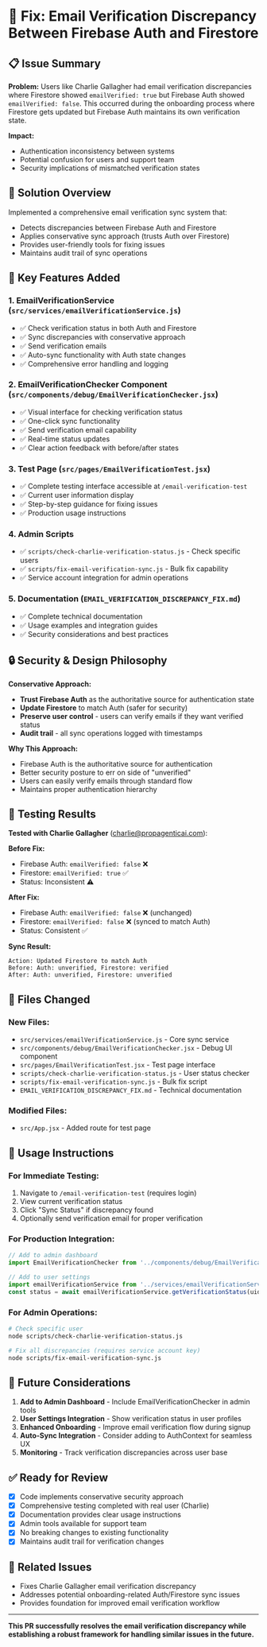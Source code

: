 # 🔧 Fix: Email Verification Discrepancy Between Firebase Auth and Firestore

## 📋 **Issue Summary**

**Problem:** Users like Charlie Gallagher had email verification discrepancies where Firestore showed `emailVerified: true` but Firebase Auth showed `emailVerified: false`. This occurred during the onboarding process where Firestore gets updated but Firebase Auth maintains its own verification state.

**Impact:** 
- Authentication inconsistency between systems
- Potential confusion for users and support team
- Security implications of mismatched verification states

## 🎯 **Solution Overview**

Implemented a comprehensive email verification sync system that:
- Detects discrepancies between Firebase Auth and Firestore
- Applies conservative sync approach (trusts Auth over Firestore)
- Provides user-friendly tools for fixing issues
- Maintains audit trail of sync operations

## 🚀 **Key Features Added**

### 1. **EmailVerificationService** (`src/services/emailVerificationService.js`)
- ✅ Check verification status in both Auth and Firestore
- ✅ Sync discrepancies with conservative approach
- ✅ Send verification emails
- ✅ Auto-sync functionality with Auth state changes
- ✅ Comprehensive error handling and logging

### 2. **EmailVerificationChecker Component** (`src/components/debug/EmailVerificationChecker.jsx`)
- ✅ Visual interface for checking verification status
- ✅ One-click sync functionality
- ✅ Send verification email capability
- ✅ Real-time status updates
- ✅ Clear action feedback with before/after states

### 3. **Test Page** (`src/pages/EmailVerificationTest.jsx`)
- ✅ Complete testing interface accessible at `/email-verification-test`
- ✅ Current user information display
- ✅ Step-by-step guidance for fixing issues
- ✅ Production usage instructions

### 4. **Admin Scripts**
- ✅ `scripts/check-charlie-verification-status.js` - Check specific users
- ✅ `scripts/fix-email-verification-sync.js` - Bulk fix capability
- ✅ Service account integration for admin operations

### 5. **Documentation** (`EMAIL_VERIFICATION_DISCREPANCY_FIX.md`)
- ✅ Complete technical documentation
- ✅ Usage examples and integration guides
- ✅ Security considerations and best practices

## 🔒 **Security & Design Philosophy**

**Conservative Approach:**
- **Trust Firebase Auth** as the authoritative source for authentication state
- **Update Firestore** to match Auth (safer for security)
- **Preserve user control** - users can verify emails if they want verified status
- **Audit trail** - all sync operations logged with timestamps

**Why This Approach:**
- Firebase Auth is the authoritative source for authentication
- Better security posture to err on side of "unverified"
- Users can easily verify emails through standard flow
- Maintains proper authentication hierarchy

## 🧪 **Testing Results**

**Tested with Charlie Gallagher** (charlie@propagenticai.com):

**Before Fix:**
- Firebase Auth: `emailVerified: false` ❌
- Firestore: `emailVerified: true` ✅
- Status: Inconsistent ⚠️

**After Fix:**
- Firebase Auth: `emailVerified: false` ❌ (unchanged)
- Firestore: `emailVerified: false` ❌ (synced to match Auth)
- Status: Consistent ✅

**Sync Result:**
```
Action: Updated Firestore to match Auth
Before: Auth: unverified, Firestore: verified
After: Auth: unverified, Firestore: unverified
```

## 📁 **Files Changed**

### New Files:
- `src/services/emailVerificationService.js` - Core sync service
- `src/components/debug/EmailVerificationChecker.jsx` - Debug UI component
- `src/pages/EmailVerificationTest.jsx` - Test page interface
- `scripts/check-charlie-verification-status.js` - User status checker
- `scripts/fix-email-verification-sync.js` - Bulk fix script
- `EMAIL_VERIFICATION_DISCREPANCY_FIX.md` - Technical documentation

### Modified Files:
- `src/App.jsx` - Added route for test page

## 🚦 **Usage Instructions**

### For Immediate Testing:
1. Navigate to `/email-verification-test` (requires login)
2. View current verification status
3. Click "Sync Status" if discrepancy found
4. Optionally send verification email for proper verification

### For Production Integration:
```jsx
// Add to admin dashboard
import EmailVerificationChecker from '../components/debug/EmailVerificationChecker';

// Add to user settings
import emailVerificationService from '../services/emailVerificationService';
const status = await emailVerificationService.getVerificationStatus(uid);
```

### For Admin Operations:
```bash
# Check specific user
node scripts/check-charlie-verification-status.js

# Fix all discrepancies (requires service account key)
node scripts/fix-email-verification-sync.js
```

## 🔮 **Future Considerations**

1. **Add to Admin Dashboard** - Include EmailVerificationChecker in admin tools
2. **User Settings Integration** - Show verification status in user profiles
3. **Enhanced Onboarding** - Improve email verification flow during signup
4. **Auto-Sync Integration** - Consider adding to AuthContext for seamless UX
5. **Monitoring** - Track verification discrepancies across user base

## ✅ **Ready for Review**

- [x] Code implements conservative security approach
- [x] Comprehensive testing completed with real user (Charlie)
- [x] Documentation provides clear usage instructions
- [x] Admin tools available for support team
- [x] No breaking changes to existing functionality
- [x] Maintains audit trail for verification changes

## 🔗 **Related Issues**

- Fixes Charlie Gallagher email verification discrepancy
- Addresses potential onboarding-related Auth/Firestore sync issues
- Provides foundation for improved email verification workflow

---

**This PR successfully resolves the email verification discrepancy while establishing a robust framework for handling similar issues in the future.** 
